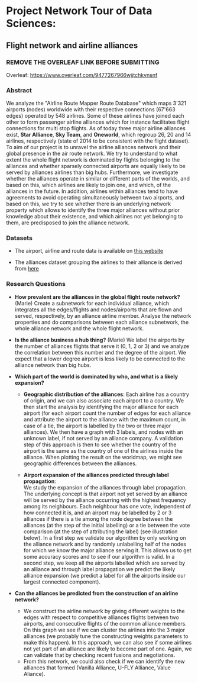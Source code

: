 # Project Network Tour of Data Sciences: 
## Flight network and airline alliances 

### REMOVE THE OVERLEAF LINK BEFORE SUBMITTING

Overleaf: https://www.overleaf.com/9477267966wjjtchkvnsnf  

### Abstract

We analyze the "Airline Route Mapper Route Database" which maps 3'321 airports (nodes) worldwide with their respective connections (67'663 edges) operated by 548 airlines. Some of these airlines have joined each other to form passenger airline alliances which for instance facilitates flight connections for multi stop flights. As of today three major airline alliances exist, **Star Alliance**, **Sky Team**, and **Oneworld**, which regroup 26, 20 and 14 airlines, respectively (state of 2014 to be consistent with the flight dataset). To aim of our project is to unravel the airline alliances network and their global presence in the air route network. We try to understand to what extent the whole flight network is dominated by flights belonging to the alliances and whether sparsely connected airports are equally likely to be served by alliances airlines than big hubs. Furthermore, we investigate whether the alliances operate in similar or different parts of the worlds, and based on this, which airlines are likely to join one, and which, of the alliances in the future. In addition, airlines within alliances tend to have agreements to avoid operating simultaneously between two airports, and based on this, we try to see whether there is an underlying network property which allows to identify the three major alliances without prior knowledge about their existence, and which airlines not yet belonging to them, are predisposed to join the alliance network. 

### Datasets

- The airport, airline and route data is available on [this website](https://openflights.org/data.html)

- The alliances dataset grouping the airlines to their alliance is derived from [here](https://www.hopper.com/articles/860/a-guide-to-the-three-major-airline-alliances-star-alliance-oneworld-and-sky-team)

### Research Questions

- **How prevalent are the alliances in the global flight route network?** (Marie)
     Create a subnetwork for each individual alliance, which integrates all the edges/flights and nodes/airports that are flown and served, respectively, by an alliance airline member. Analyse the network properties and do comparisons between each alliance subnetwork, the whole alliance network and the whole flight network.
    
- **Is the alliance business a hub thing?** (Marie)
    We label the airports by the number of alliances flights that serve it (0, 1, 2 or 3) and we analyze the correlation between this number and the degree of the airport. We expect that a lower degree airport is less likely to be connected to the alliance network than big hubs.
    
- **Which part of the world is dominated by who, and what is a likely expansion?**
     - **Geographic distribution of the alliances**: 
Each airline has a country of origin, and we can also associate each airport to a country. We then start the analysis by identifying the major alliance for each airport (for each airport count the number of edges for each alliance and attribute the airport to the alliance with the maximum count, in case of a tie, the airport is labelled by the two or three major alliances). We then have a graph with 3 labels, and nodes with an unknown label, if not served by an alliance company. A validation step of this approach is then to see whether the country of the airport is the same as the country of one of the airlines inside the alliance. When plotting the result on the worldmap, we might see geographic differences between the alliances.
    
    - **Airport expansion of the alliances predicted through label propagation**:  
We study the expansion of the alliances through label propagation. The underlying concept is that airport not yet served by an alliance will be served by the alliance occurring with the highest frequency among its neighbours. Each neighbour has one vote, independent of how connected it is, and an airport may be labelled by 2 or 3 alliances if there is a tie among the node degree between the alliances (at the step of the initial labelling) or a tie between the vote comparison (at the step of attributing the label) (see illustration below).
In a first step we validate our algorithm by only working on the alliance network and by randomly unlabelling half of the nodes for which we know the major alliance serving it. This allows us to get some accuracy scores and to see if our algorithm is valid. In a second step, we keep all the airports labelled which are served by an alliance and through label propagation we predict the likely alliance expansion (we predict a label for all the airports inside our largest connected component).
    
- **Can the alliances be predicted from the construction of an airline network?**
    - We construct the airline network by giving different weights to the edges with respect to competitive alliances flights between two airports, and consecutive flights of the common alliance members. On this graph we see if we can cluster the airlines into the 3 major alliances (we probably tune the constructing weights parameters to make this happen). In this approach, we can also see if some airlines not yet part of an alliance are likely to become part of one. Again, we can validate that by checking recent fusions and negotiations. 
    - From this network, we could also check if we can identify the new alliances that formed (Vanilla Alliance, U-FLY Alliance, Value Aliance).





    
